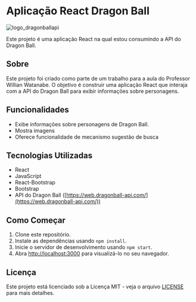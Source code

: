 # Aplicação React Dragon Ball

![logo_dragonballapi](https://github.com/zVihugo/proje_react_vite_deploy/assets/118476125/8e8b319b-7ded-4b77-89d8-9c2654abe132)

Este projeto é uma aplicação React na qual estou consumindo a API do Dragon Ball.

## Sobre

Este projeto foi criado como parte de um trabalho para a aula do Professor Willian Watanabe. O objetivo é construir uma aplicação React que interaja com a API do Dragon Ball para exibir informações sobre personagens.

## Funcionalidades

- Exibe informações sobre personagens de Dragon Ball.
- Mostra imagens
- Oferece funcionalidade de mecanismo sugestão de busca

## Tecnologias Utilizadas

- React
- JavaScript
- React-Bootstrap
- Bootstrap
- API do Dragon Ball ([https://web.dragonball-api.com/](https://web.dragonball-api.com/))

## Como Começar

1. Clone este repositório.
2. Instale as dependências usando `npm install`.
3. Inicie o servidor de desenvolvimento usando `npm start`.
4. Abra [http://localhost:3000](http://localhost:3000) para visualizá-lo no seu navegador.

## Licença

Este projeto está licenciado sob a Licença MIT - veja o arquivo [LICENSE](LICENSE) para mais detalhes.
